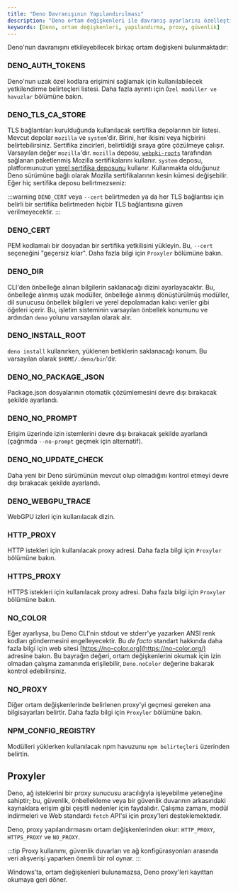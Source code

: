 ```yaml
---
title: "Deno Davranışının Yapılandırılması"
description: "Deno ortam değişkenleri ile davranış ayarlarını özelleştirin. Bu değişkenler, erişim, güvenlik ve önbelleğe alma gibi önemli işlevler için kritik rol oynar."
keywords: [Deno, ortam değişkenleri, yapılandırma, proxy, güvenlik]
---
```


Deno'nun davranışını etkileyebilecek birkaç ortam değişkeni bulunmaktadır:

### DENO_AUTH_TOKENS

Deno'nun uzak özel kodlara erişimini sağlamak için kullanılabilecek yetkilendirme belirteçleri listesi. Daha fazla ayrıntı için
`Özel modüller ve havuzlar` bölümüne bakın.

### DENO_TLS_CA_STORE

TLS bağlantıları kurulduğunda kullanılacak sertifika depolarının bir listesi. Mevcut depolar `mozilla` ve `system`'dir. Birini, her ikisini veya hiçbirini belirtebilirsiniz. Sertifika zincirleri, belirtildiği sıraya göre çözülmeye çalışır. Varsayılan değer `mozilla`'dır. `mozilla` deposu, [`webpki-roots`](https://crates.io/crates/webpki-roots) tarafından sağlanan paketlenmiş Mozilla sertifikalarını kullanır. `system` deposu, platformunuzun
[yerel sertifika deposunu](https://crates.io/crates/rustls-native-certs) kullanır. Kullanmakta olduğunuz Deno sürümüne bağlı olarak Mozilla sertifikalarının kesin kümesi değişebilir. Eğer hiç sertifika deposu belirtmezseniz:

:::warning
`DENO_CERT` veya `--cert` belirtmeden ya da her TLS bağlantısı için belirli bir sertifika belirtmeden hiçbir TLS bağlantısına güven verilmeyecektir.
:::

### DENO_CERT

PEM kodlamalı bir dosyadan bir sertifika yetkilisini yükleyin. Bu, `--cert` seçeneğini "geçersiz kılar". Daha fazla bilgi için `Proxyler` bölümüne bakın.

### DENO_DIR

CLI'den önbelleğe alınan bilgilerin saklanacağı dizini ayarlayacaktır. Bu, önbelleğe alınmış uzak modüller, önbelleğe alınmış dönüştürülmüş modüller, dil sunucusu önbellek bilgileri ve yerel depolamadan kalıcı veriler gibi öğeleri içerir. Bu, işletim sisteminin varsayılan önbellek konumunu ve ardından `deno` yolunu varsayılan olarak alır.

### DENO_INSTALL_ROOT

`deno install` kullanırken, yüklenen betiklerin saklanacağı konum. Bu varsayılan olarak `$HOME/.deno/bin`'dir.

### DENO_NO_PACKAGE_JSON

Package.json dosyalarının otomatik çözümlemesini devre dışı bırakacak şekilde ayarlandı.

### DENO_NO_PROMPT

Erişim üzerinde izin istemlerini devre dışı bırakacak şekilde ayarlandı (çağrımda `--no-prompt` geçmek için alternatif).

### DENO_NO_UPDATE_CHECK

Daha yeni bir Deno sürümünün mevcut olup olmadığını kontrol etmeyi devre dışı bırakacak şekilde ayarlandı.

### DENO_WEBGPU_TRACE

WebGPU izleri için kullanılacak dizin.

### HTTP_PROXY

HTTP istekleri için kullanılacak proxy adresi. Daha fazla bilgi için `Proxyler` bölümüne bakın.

### HTTPS_PROXY

HTTPS istekleri için kullanılacak proxy adresi. Daha fazla bilgi için `Proxyler` bölümüne bakın.

### NO_COLOR

Eğer ayarlıysa, bu Deno CLI'nin stdout ve stderr'ye yazarken ANSI renk kodları göndermesini engelleyecektir. Bu _de facto_ standart hakkında daha fazla bilgi için web sitesi
[https://no-color.org](https://no-color.org/) adresine bakın. Bu bayrağın değeri, ortam değişkenlerini okumak için izin olmadan çalışma zamanında erişilebilir, `Deno.noColor` değerine bakarak kontrol edebilirsiniz.

### NO_PROXY

Diğer ortam değişkenlerinde belirlenen proxy'yi geçmesi gereken ana bilgisayarları belirtir. Daha fazla bilgi için `Proxyler` bölümüne bakın.

### NPM_CONFIG_REGISTRY

Modülleri yüklerken kullanılacak npm havuzunu
`npm belirteçleri` üzerinden belirtin.

## Proxyler

Deno, ağ isteklerini bir proxy sunucusu aracılığıyla işleyebilme yeteneğine sahiptir; bu, güvenlik, önbellekleme veya bir güvenlik duvarının arkasındaki kaynaklara erişim gibi çeşitli nedenler için faydalıdır. Çalışma zamanı, modül indirmeleri ve Web standardı `fetch` API'si için proxy'leri desteklemektedir.

Deno, proxy yapılandırmasını ortam değişkenlerinden okur: `HTTP_PROXY`,
`HTTPS_PROXY` ve `NO_PROXY`.

:::tip
Proxy kullanımı, güvenlik duvarları ve ağ konfigürasyonları arasında veri alışverişi yaparken önemli bir rol oynar.
:::

Windows'ta, ortam değişkenleri bulunamazsa, Deno proxy'leri kayıttan okumaya geri döner.